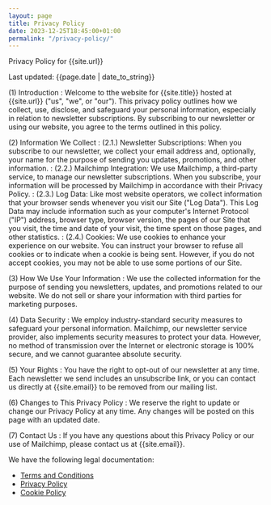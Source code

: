 ```yaml
---
layout: page
title: Privacy Policy
date: 2023-12-25T18:45:00+01:00
permalink: "/privacy-policy/"
---
```

Privacy Policy for {{site.url}}

Last updated: {{page.date | date_to_string}} 

(1) Introduction
: Welcome to tthe website for {{site.title}} hosted at {{site.url}} ("us", "we", or "our"). This privacy policy outlines how we collect, use, disclose, and safeguard your personal information, especially in relation to newsletter subscriptions. By subscribing to our newsletter or using our website, you agree to the terms outlined in this policy.

(2) Information We Collect
: (2.1.) Newsletter Subscriptions: When you subscribe to our newsletter, we collect your email address and, optionally, your name for the purpose of sending you updates, promotions, and other information.
: (2.2.) Mailchimp Integration: We use Mailchimp, a third-party service, to manage our newsletter subscriptions. When you subscribe, your information will be processed by Mailchimp in accordance with their Privacy Policy.
: (2.3.) Log Data: Like most website operators, we collect information that your browser sends whenever you visit our Site ("Log Data"). This Log Data may include information such as your computer's Internet Protocol ("IP") address, browser type, browser version, the pages of our Site that you visit, the time and date of your visit, the time spent on those pages, and other statistics.
: (2.4.) Cookies: We use cookies to enhance your experience on our website. You can instruct your browser to refuse all cookies or to indicate when a cookie is being sent. However, if you do not accept cookies, you may not be able to use some portions of our Site.

(3) How We Use Your Information
: We use the collected information for the purpose of sending you newsletters, updates, and promotions related to our website. We do not sell or share your information with third parties for marketing purposes.

(4) Data Security
: We employ industry-standard security measures to safeguard your personal information. Mailchimp, our newsletter service provider, also implements security measures to protect your data. However, no method of transmission over the Internet or electronic storage is 100% secure, and we cannot guarantee absolute security.

(5) Your Rights
: You have the right to opt-out of our newsletter at any time. Each newsletter we send includes an unsubscribe link, or you can contact us directly at {{site.email}} to be removed from our mailing list.

(6) Changes to This Privacy Policy
: We reserve the right to update or change our Privacy Policy at any time. Any changes will be posted on this page with an updated date.

(7) Contact Us
: If you have any questions about this Privacy Policy or our use of Mailchimp, please contact us at {{site.email}}.

We have the following legal documentation:
- [Terms and Conditions](/terms-and-conditions/)
- [Privacy Policy](/privacy-policy/)
- [Cookie Policy](/cookies-policy/)